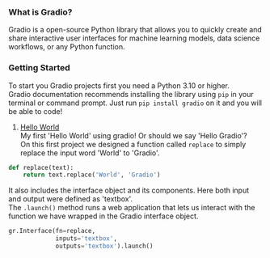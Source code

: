 ### What is Gradio?
Gradio is a open-source Python library that allows you to quickly create and share interactive user interfaces for machine learning models, data science workflows, or any Python function.

### Getting Started
To start you Gradio projects first you need a Python 3.10 or higher.
<br/> Gradio documentation recommends installing the library using ` pip ` in your terminal or command prompt. Just run ` pip install gradio ` on it and you will be able to code!

1. [Hello World](https://github.com/mateuszcalderon/gradio-applications/blob/main/hello_gradio.py)
<br/> My first 'Hello World' using gradio! Or should we say 'Hello Gradio'?
<br/> On this first project we designed a function called ` replace ` to simply replace the input word 'World' to 'Gradio'.
```python
def replace(text):
    return text.replace('World', 'Gradio')
```

It also includes the interface object and its components. Here both input and output were defined as 'textbox'.
<br/> The ` .launch() ` method runs a web application that lets us interact with the function we have wrapped in the Gradio interface object.
```python
gr.Interface(fn=replace,
             inputs='textbox',
             outputs='textbox').launch()
```
